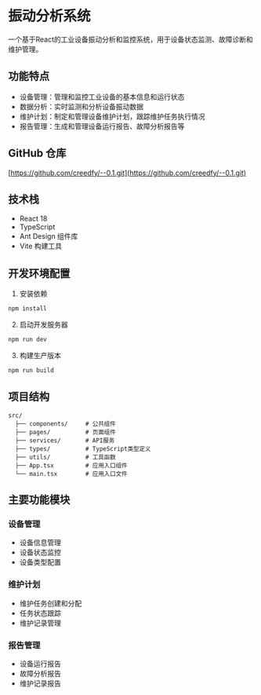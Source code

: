 # 振动分析系统

一个基于React的工业设备振动分析和监控系统，用于设备状态监测、故障诊断和维护管理。

## 功能特点

- 设备管理：管理和监控工业设备的基本信息和运行状态
- 数据分析：实时监测和分析设备振动数据
- 维护计划：制定和管理设备维护计划，跟踪维护任务执行情况
- 报告管理：生成和管理设备运行报告、故障分析报告等

## GitHub 仓库

[https://github.com/creedfy/--0.1.git](https://github.com/creedfy/--0.1.git)

## 技术栈

- React 18
- TypeScript
- Ant Design 组件库
- Vite 构建工具

## 开发环境配置

1. 安装依赖
```bash
npm install
```

2. 启动开发服务器
```bash
npm run dev
```

3. 构建生产版本
```bash
npm run build
```

## 项目结构

```
src/
  ├── components/     # 公共组件
  ├── pages/          # 页面组件
  ├── services/       # API服务
  ├── types/          # TypeScript类型定义
  ├── utils/          # 工具函数
  ├── App.tsx         # 应用入口组件
  └── main.tsx        # 应用入口文件
```

## 主要功能模块

### 设备管理
- 设备信息管理
- 设备状态监控
- 设备类型配置

### 维护计划
- 维护任务创建和分配
- 任务状态跟踪
- 维护记录管理

### 报告管理
- 设备运行报告
- 故障分析报告
- 维护记录报告